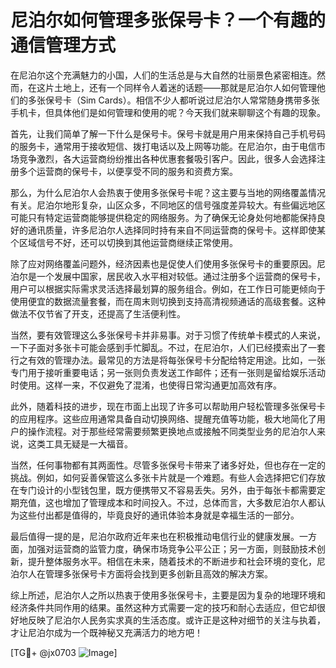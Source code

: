 # 尼泊尔如何管理多张保号卡？一个有趣的通信管理方式

在尼泊尔这个充满魅力的小国，人们的生活总是与大自然的壮丽景色紧密相连。然而，在这片土地上，还有一个同样令人着迷的话题——那就是尼泊尔人如何管理他们的多张保号卡（Sim Cards）。相信不少人都听说过尼泊尔人常常随身携带多张手机卡，但具体他们是如何管理和使用的呢？今天我们就来聊聊这个有趣的现象。

首先，让我们简单了解一下什么是保号卡。保号卡就是用户用来保持自己手机号码的服务卡，通常用于接收短信、拨打电话以及上网等功能。在尼泊尔，由于电信市场竞争激烈，各大运营商纷纷推出各种优惠套餐吸引客户。因此，很多人会选择注册多个运营商的保号卡，以便享受不同的服务和资费方案。

那么，为什么尼泊尔人会热衷于使用多张保号卡呢？这主要与当地的网络覆盖情况有关。尼泊尔地形复杂，山区众多，不同地区的信号强度差异较大。有些偏远地区可能只有特定运营商能够提供稳定的网络服务。为了确保无论身处何地都能保持良好的通讯质量，许多尼泊尔人选择同时持有来自不同运营商的保号卡。这样即使某个区域信号不好，还可以切换到其他运营商继续正常使用。

除了应对网络覆盖问题外，经济因素也是促使人们使用多张保号卡的重要原因。尼泊尔是一个发展中国家，居民收入水平相对较低。通过注册多个运营商的保号卡，用户可以根据实际需求灵活选择最划算的服务组合。例如，在工作日可能更倾向于使用便宜的数据流量套餐，而在周末则切换到支持高清视频通话的高级套餐。这种做法不仅节省了开支，还提高了生活便利性。

当然，要有效管理这么多张保号卡并非易事。对于习惯了传统单卡模式的人来说，一下子面对多张卡可能会感到手忙脚乱。不过，在尼泊尔，人们已经摸索出了一套行之有效的管理办法。最常见的方法是将每张保号卡分配给特定用途。比如，一张专门用于接听重要电话；另一张则负责发送工作邮件；还有一张则是留给娱乐活动时使用。这样一来，不仅避免了混淆，也使得日常沟通更加高效有序。

此外，随着科技的进步，现在市面上出现了许多可以帮助用户轻松管理多张保号卡的应用程序。这些应用通常具备自动切换网络、提醒充值等功能，极大地简化了用户的操作流程。对于那些经常需要频繁更换地点或接触不同类型业务的尼泊尔人来说，这类工具无疑是一大福音。

当然，任何事物都有其两面性。尽管多张保号卡带来了诸多好处，但也存在一定的挑战。例如，如何妥善保管这么多张卡片就是一个难题。有些人会选择把它们存放在专门设计的小型钱包里，既方便携带又不容易丢失。另外，由于每张卡都需要定期充值，这也增加了管理成本和时间投入。不过，总体而言，大多数尼泊尔人都认为这些付出都是值得的，毕竟良好的通讯体验本身就是幸福生活的一部分。

最后值得一提的是，尼泊尔政府近年来也在积极推动电信行业的健康发展。一方面，加强对运营商的监管力度，确保市场竞争公平公正；另一方面，则鼓励技术创新，提升整体服务水平。相信在未来，随着技术的不断进步和社会环境的变化，尼泊尔人在管理多张保号卡方面将会找到更多创新且高效的解决方案。

综上所述，尼泊尔人之所以热衷于使用多张保号卡，主要是因为复杂的地理环境和经济条件共同作用的结果。虽然这种方式需要一定的技巧和耐心去适应，但它却很好地反映了尼泊尔人民务实求真的生活态度。或许正是这种对细节的关注与执着，才让尼泊尔成为一个既神秘又充满活力的地方吧！

[TG💪+ @jx0703 ![Image](https://github.com/user-attachments/assets/dbca1d08-cadb-493c-b0ec-ad6f7a83f270)]